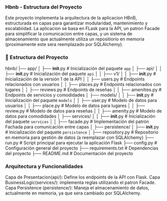 ### Hbnb - Estructura del Proyecto

Este proyecto implementa la arquitectura de la aplicacion HBnB, estructurada en capas para garantizar modularidad, mantenimiento y escalabiidad. La aplicacion se basa en FLask para la API, un patron Facade para simplificar la comunicacion entre capas, y un sistema de almacenamiento que actualmente utiliza un repositiorio en memoria (proximamente este sera reemplazado por SQLAlchemy).

### 📂 Estructura del Proyecto

hbnb/
|── app/
│   ├── __init__.py             # Inicialización del paquete `app`
│   ├── api/
│   │   ├── __init__.py         # Inicialización del paquete `api`
│   │   ├── v1/
│   │       ├── __init__.py     # Inicialización de la versión 1 de la API
│   │       ├── users.py        # Endpoints relacionados con usuarios
│   │       ├── places.py       # Endpoints relacionados con lugares
│   │       ├── reviews.py      # Endpoints de reseñas
│   │       ├── amenities.py    # Endpoints de servicios y comodidades
│   ├── models/
│   │   ├── __init__.py         # Inicialización del paquete `models`
│   │   ├── user.py             # Modelo de datos para usuarios
│   │   ├── place.py            # Modelo de datos para lugares
│   │   ├── review.py           # Modelo de datos para reseñas
│   │   ├── amenity.py          # Modelo de datos para comodidades
│   ├── services/
│   │   ├── __init__.py         # Inicialización del paquete `services`
│   │   ├── facade.py           # Implementación del patrón Fachada para comunicación entre capas
│   ├── persistence/
│       ├── __init__.py         # Inicialización del paquete `persistence`
│       ├── repository.py       # Repositorio en memoria para gestión de datos (a reemplazar con SQLAlchemy)
├── run.py                      # Script principal para ejecutar la aplicación Flask
├── config.py                    # Configuración general del proyecto
├── requirements.txt             # Dependencias del proyecto
├── README.md                    # Documentación del proyecto

### Arquitectura y Funcionalidades

Capa de Presentacion(api/): Define los endpoints de la API con Flask.
Capa BusinessLogic(services/): implementa reglas utilizando el patron Facade.
Capa Persistence (persistence/): Maneja el almacenamiento de datos, actualmente en memoria, ya que sera cambiado por SQLAlchemy.
